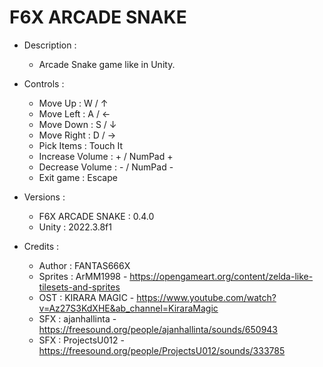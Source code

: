 # F6X ARCADE SNAKE
- Description :

  - Arcade Snake game like in Unity.

- Controls :

  - Move Up         : W / ↑
  - Move Left       : A / ←
  - Move Down       : S / ↓
  - Move Right      : D / →
  - Pick Items      : Touch It
  - Increase Volume : + / NumPad +
  - Decrease Volume : - / NumPad -
  - Exit game       : Escape

- Versions :

  - F6X ARCADE SNAKE : 0.4.0
  - Unity            : 2022.3.8f1

- Credits :

  - Author  : FANTAS666X
  - Sprites : ArMM1998 - https://opengameart.org/content/zelda-like-tilesets-and-sprites
  - OST     : KIRARA MAGIC - https://www.youtube.com/watch?v=Az27S3KdXHE&ab_channel=KiraraMagic
  - SFX     : ajanhallinta - https://freesound.org/people/ajanhallinta/sounds/650943
  - SFX     : ProjectsU012 - https://freesound.org/people/ProjectsU012/sounds/333785